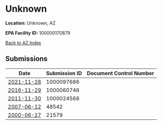 # Unknown

**Location:** Unknown, AZ

**EPA Facility ID:** 100000170879

[Back to AZ Index](../../index.md)

## Submissions

| Date | Submission ID | Document Control Number |
|------|--------------|-------------------------|
| [2021-11-28](submissions/1000097686.md) | 1000097686 |  |
| [2016-11-29](submissions/1000060746.md) | 1000060746 |  |
| [2011-11-30](submissions/1000024568.md) | 1000024568 |  |
| [2007-06-12](submissions/48542.md) | 48542 |  |
| [2000-06-27](submissions/21579.md) | 21579 |  |
